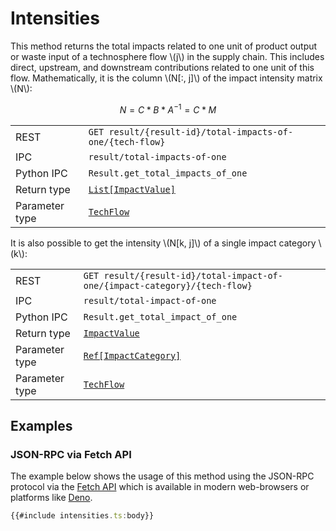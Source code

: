 # Intensities

This method returns the total impacts related to one unit of product output or waste
input of a technosphere flow \\(j\\) in the supply chain. This includes direct, upstream,
and downstream contributions related to one unit of this flow. Mathematically, it is the
column \\(N[:, j]\\) of the impact intensity matrix \\(N\\):

$$
N = C * B * A^{-1} = C * M
$$

|            |                                                                                 |
|------------|---------------------------------------------------------------------------------|
| REST        | `GET result/{result-id}/total-impacts-of-one/{tech-flow}`                      |
| IPC         | `result/total-impacts-of-one`                                                  |
| Python IPC  | `Result.get_total_impacts_of_one`                                              |
| Return type | [`List[ImpactValue]`](http://greendelta.github.io/olca-schema/classes/ImpactValue.html) |
| Parameter type | [`TechFlow`](http://greendelta.github.io/olca-schema/classes/TechFlow.html) |

It is also possible to get the intensity \\(N[k, j]\\) of a single impact category \\(k\\):

|            |                                                                                       |
|------------|---------------------------------------------------------------------------------------|
| REST        | `GET result/{result-id}/total-impact-of-one/{impact-category}/{tech-flow}`           |
| IPC         | `result/total-impact-of-one`                                                         |
| Python IPC  | `Result.get_total_impact_of_one`                                                     |
| Return type | [`ImpactValue`](http://greendelta.github.io/olca-schema/classes/ImpactValue.html)                  |
| Parameter type | [`Ref[ImpactCategory]`](http://greendelta.github.io/olca-schema/classes/Ref.html) |
| Parameter type | [`TechFlow`](http://greendelta.github.io/olca-schema/classes/TechFlow.html)       |


## Examples

### JSON-RPC via Fetch API

The example below shows the usage of this method using the JSON-RPC protocol via
the [Fetch API](https://developer.mozilla.org/en-US/docs/Web/API/Fetch_API)
which is available in modern web-browsers or platforms like
[Deno](https://deno.land/).

```ts
{{#include intensities.ts:body}}
```
